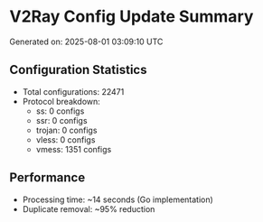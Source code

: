 # V2Ray Config Update Summary
Generated on: 2025-08-01 03:09:10 UTC

## Configuration Statistics
- Total configurations: 22471
- Protocol breakdown:
  - ss: 0 configs
  - ssr: 0 configs
  - trojan: 0 configs
  - vless: 0 configs
  - vmess: 1351 configs

## Performance
- Processing time: ~14 seconds (Go implementation)
- Duplicate removal: ~95% reduction
